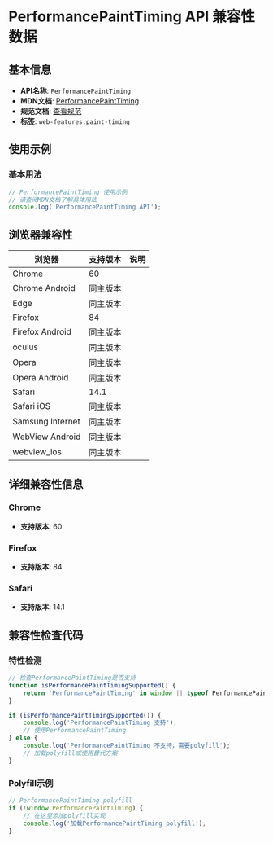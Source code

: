 # PerformancePaintTiming API 兼容性数据

## 基本信息

- **API名称**: `PerformancePaintTiming`
- **MDN文档**: [PerformancePaintTiming](https://developer.mozilla.org/docs/Web/API/PerformancePaintTiming)
- **规范文档**: [查看规范](https://w3c.github.io/paint-timing/#sec-PerformancePaintTiming)
- **标签**: `web-features:paint-timing`

## 使用示例

### 基本用法

```javascript
// PerformancePaintTiming 使用示例
// 请查阅MDN文档了解具体用法
console.log('PerformancePaintTiming API');
```

## 浏览器兼容性

| 浏览器 | 支持版本 | 说明 |
|--------|----------|------|
| Chrome | 60 |  |
| Chrome Android | 同主版本 |  |
| Edge | 同主版本 |  |
| Firefox | 84 |  |
| Firefox Android | 同主版本 |  |
| oculus | 同主版本 |  |
| Opera | 同主版本 |  |
| Opera Android | 同主版本 |  |
| Safari | 14.1 |  |
| Safari iOS | 同主版本 |  |
| Samsung Internet | 同主版本 |  |
| WebView Android | 同主版本 |  |
| webview_ios | 同主版本 |  |

## 详细兼容性信息

### Chrome

- **支持版本**: 60

### Firefox

- **支持版本**: 84

### Safari

- **支持版本**: 14.1

## 兼容性检查代码

### 特性检测

```javascript
// 检查PerformancePaintTiming是否支持
function isPerformancePaintTimingSupported() {
    return 'PerformancePaintTiming' in window || typeof PerformancePaintTiming !== 'undefined';
}

if (isPerformancePaintTimingSupported()) {
    console.log('PerformancePaintTiming 支持');
    // 使用PerformancePaintTiming
} else {
    console.log('PerformancePaintTiming 不支持，需要polyfill');
    // 加载polyfill或使用替代方案
}
```

### Polyfill示例

```javascript
// PerformancePaintTiming polyfill
if (!window.PerformancePaintTiming) {
    // 在这里添加polyfill实现
    console.log('加载PerformancePaintTiming polyfill');
}
```

